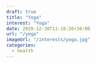 ```yaml
---
draft: true
title: "Yoga"
interest: "Yoga"
date: 2020-12-30T11:10:26+10:00
url: "/yoga"
imageUrl: "/interests/yoga.jpg"
categories:
  - health
---
```

